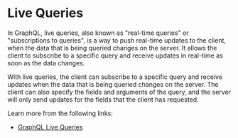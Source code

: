 # Live Queries

In GraphQL, live queries, also known as "real-time queries" or "subscriptions to queries", is a way to push real-time updates to the client, when the data that is being queried changes on the server. It allows the client to subscribe to a specific query and receive updates in real-time as soon as the data changes.

With live queries, the client can subscribe to a specific query and receive updates when the data that is being queried changes on the server. The client can also specify the fields and arguments of the query, and the server will only send updates for the fields that the client has requested.

Learn more from the following links:

- [GraphQL Live Queries](https://the-guild.dev/blog/collecting-graphql-live-query-resource-identifier-with-graphql-tools)
